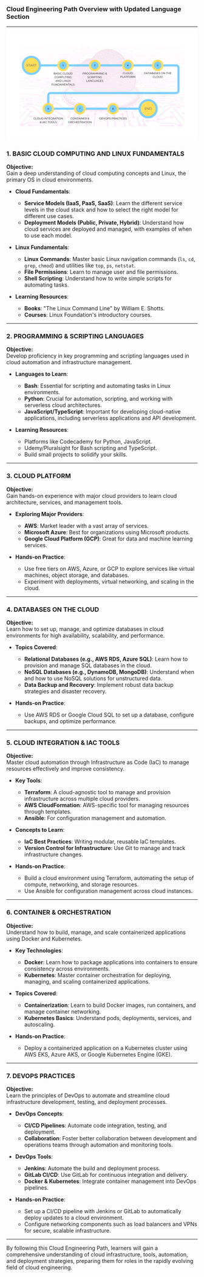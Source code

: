### Cloud Engineering Path Overview with Updated Language Section

---

![alt text](cloud-path.png)

### **1. BASIC CLOUD COMPUTING AND LINUX FUNDAMENTALS**
**Objective:**  
Gain a deep understanding of cloud computing concepts and Linux, the primary OS in cloud environments.

- **Cloud Fundamentals**:
  - **Service Models (IaaS, PaaS, SaaS)**: Learn the different service levels in the cloud stack and how to select the right model for different use cases.
  - **Deployment Models (Public, Private, Hybrid)**: Understand how cloud services are deployed and managed, with examples of when to use each model.

- **Linux Fundamentals**:
  - **Linux Commands**: Master basic Linux navigation commands (`ls`, `cd`, `grep`, `chmod`) and utilities like `top`, `ps`, `netstat`.
  - **File Permissions**: Learn to manage user and file permissions.
  - **Shell Scripting**: Understand how to write simple scripts for automating tasks.

- **Learning Resources**:
  - **Books**: "The Linux Command Line" by William E. Shotts.
  - **Courses**: Linux Foundation's introductory courses.

---

### **2. PROGRAMMING & SCRIPTING LANGUAGES**
**Objective:**  
Develop proficiency in key programming and scripting languages used in cloud automation and infrastructure management.

- **Languages to Learn**:
  - **Bash**: Essential for scripting and automating tasks in Linux environments.
  - **Python**: Crucial for automation, scripting, and working with serverless cloud architectures.
  - **JavaScript/TypeScript**: Important for developing cloud-native applications, including serverless applications and API development.

- **Learning Resources**:
  - Platforms like Codecademy for Python, JavaScript.
  - Udemy/Pluralsight for Bash scripting and TypeScript.
  - Build small projects to solidify your skills.

---

### **3. CLOUD PLATFORM**
**Objective:**  
Gain hands-on experience with major cloud providers to learn cloud architecture, services, and management tools.

- **Exploring Major Providers**:
  - **AWS**: Market leader with a vast array of services.
  - **Microsoft Azure**: Best for organizations using Microsoft products.
  - **Google Cloud Platform (GCP)**: Great for data and machine learning services.

- **Hands-on Practice**:
  - Use free tiers on AWS, Azure, or GCP to explore services like virtual machines, object storage, and databases.
  - Experiment with deployments, virtual networking, and scaling in the cloud.

---

### **4. DATABASES ON THE CLOUD**
**Objective:**  
Learn how to set up, manage, and optimize databases in cloud environments for high availability, scalability, and performance.

- **Topics Covered**:
  - **Relational Databases (e.g., AWS RDS, Azure SQL)**: Learn how to provision and manage SQL databases in the cloud.
  - **NoSQL Databases (e.g., DynamoDB, MongoDB)**: Understand when and how to use NoSQL solutions for unstructured data.
  - **Data Backup and Recovery**: Implement robust data backup strategies and disaster recovery.

- **Hands-on Practice**:
  - Use AWS RDS or Google Cloud SQL to set up a database, configure backups, and optimize performance.

---

### **5. CLOUD INTEGRATION & IAC TOOLS**
**Objective:**  
Master cloud automation through Infrastructure as Code (IaC) to manage resources effectively and improve consistency.

- **Key Tools**:
  - **Terraform**: A cloud-agnostic tool to manage and provision infrastructure across multiple cloud providers.
  - **AWS CloudFormation**: AWS-specific tool for managing resources through templates.
  - **Ansible**: For configuration management and automation.

- **Concepts to Learn**:
  - **IaC Best Practices**: Writing modular, reusable IaC templates.
  - **Version Control for Infrastructure**: Use Git to manage and track infrastructure changes.

- **Hands-on Practice**:
  - Build a cloud environment using Terraform, automating the setup of compute, networking, and storage resources.
  - Use Ansible for configuration management across cloud instances.

---

### **6. CONTAINER & ORCHESTRATION**
**Objective:**  
Understand how to build, manage, and scale containerized applications using Docker and Kubernetes.

- **Key Technologies**:
  - **Docker**: Learn how to package applications into containers to ensure consistency across environments.
  - **Kubernetes**: Master container orchestration for deploying, managing, and scaling containerized applications.

- **Topics Covered**:
  - **Containerization**: Learn to build Docker images, run containers, and manage container networking.
  - **Kubernetes Basics**: Understand pods, deployments, services, and autoscaling.

- **Hands-on Practice**:
  - Deploy a containerized application on a Kubernetes cluster using AWS EKS, Azure AKS, or Google Kubernetes Engine (GKE).

---

### **7. DEVOPS PRACTICES**
**Objective:**  
Learn the principles of DevOps to automate and streamline cloud infrastructure development, testing, and deployment processes.

- **DevOps Concepts**:
  - **CI/CD Pipelines**: Automate code integration, testing, and deployment.
  - **Collaboration**: Foster better collaboration between development and operations teams through automation and monitoring tools.

- **DevOps Tools**:
  - **Jenkins**: Automate the build and deployment process.
  - **GitLab CI/CD**: Use GitLab for continuous integration and delivery.
  - **Docker & Kubernetes**: Integrate container management into DevOps pipelines.

- **Hands-on Practice**:
  - Set up a CI/CD pipeline with Jenkins or GitLab to automatically deploy updates to a cloud environment.
  - Configure networking components such as load balancers and VPNs for secure, scalable infrastructure.

---

By following this Cloud Engineering Path, learners will gain a comprehensive understanding of cloud infrastructure, tools, automation, and deployment strategies, preparing them for roles in the rapidly evolving field of cloud engineering.